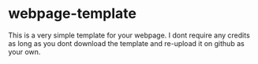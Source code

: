 # webpage-template
This is a very simple template for your webpage.
I dont require any credits as long as you dont download the template and re-upload it on github as your own.
